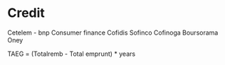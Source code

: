 # Credit

Cetelem - bnp
Consumer finance
Cofidis
Sofinco
Cofinoga
Boursorama
Oney


TAEG = (Totalremb - Total emprunt) * years